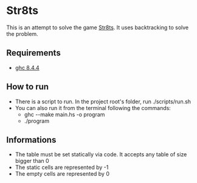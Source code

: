 # Str8ts
This is an attempt to solve the game [Str8ts](https://www.janko.at/Raetsel/Straights/index.htm).
It uses backtracking to solve the problem.
## Requirements
- [ghc 8.4.4](https://www.haskell.org/ghc/download_ghc_8_8_4.html)
## How to run
- There is a script to run. In the project root's folder, run ./scripts/run.sh
- You can also run it from the terminal following the commands:
    - ghc --make main.hs -o program
    - ./program
## Informations
- The table must be set statically via code. It accepts any table of size bigger than 0
- The static cells are represented by -1
- The empty cells are represented by 0